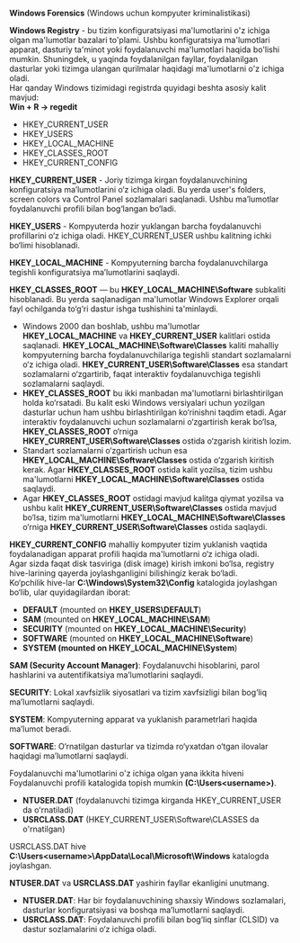 **Windows Forensics** (Windows uchun kompyuter kriminalistikasi)  

**Windows Registry** - bu tizim konfiguratsiyasi ma'lumotlarini 
o'z ichiga olgan ma'lumotlar bazalari to'plami. Ushbu 
konfiguratsiya ma'lumotlari apparat, dasturiy ta'minot yoki 
foydalanuvchi ma'lumotlari haqida bo'lishi mumkin. Shuningdek, 
u yaqinda foydalanilgan fayllar, foydalanilgan dasturlar yoki 
tizimga ulangan qurilmalar haqidagi ma'lumotlarni o'z ichiga 
oladi.   
Har qanday Windows tizimidagi registrda quyidagi beshta 
asosiy kalit mavjud:  
**Win + R -> regedit**  
 - HKEY_CURRENT_USER
 - HKEY_USERS
 - HKEY_LOCAL_MACHINE
 - HKEY_CLASSES_ROOT
 - HKEY_CURRENT_CONFIG

**HKEY_CURRENT_USER** - Joriy tizimga kirgan foydalanuvchining 
konfiguratsiya ma’lumotlarini o‘z ichiga oladi. Bu yerda 
user's folders, screen colors va Control Panel sozlamalari
saqlanadi. Ushbu ma’lumotlar foydalanuvchi profili bilan 
bog‘langan bo‘ladi.  

**HKEY_USERS** - Kompyuterda hozir yuklangan barcha foydalanuvchi 
profillarini o‘z ichiga oladi. HKEY_CURRENT_USER ushbu 
kalitning ichki bo‘limi hisoblanadi.   

**HKEY_LOCAL_MACHINE** - Kompyuterning barcha foydalanuvchilarga tegishli konfiguratsiya ma’lumotlarini saqlaydi.  

**HKEY_CLASSES_ROOT** — bu **HKEY_LOCAL_MACHINE\Software** subkaliti hisoblanadi. Bu yerda saqlanadigan ma'lumotlar Windows Explorer orqali fayl ochilganda to‘g‘ri dastur ishga tushishini ta'minlaydi.  

 - Windows 2000 dan boshlab, ushbu ma'lumotlar **HKEY_LOCAL_MACHINE** va **HKEY_CURRENT_USER** kalitlari ostida saqlanadi. **HKEY_LOCAL_MACHINE\Software\Classes** kaliti mahalliy kompyuterning barcha foydalanuvchilariga tegishli standart sozlamalarni o‘z ichiga oladi. **HKEY_CURRENT_USER\Software\Classes** esa standart sozlamalarni o‘zgartirib, faqat interaktiv foydalanuvchiga tegishli sozlamalarni saqlaydi.  
 - **HKEY_CLASSES_ROOT** bu ikki manbadan ma'lumotlarni birlashtirilgan holda ko‘rsatadi. Bu kalit eski Windows versiyalari uchun yozilgan dasturlar uchun ham ushbu birlashtirilgan ko‘rinishni taqdim etadi. Agar interaktiv foydalanuvchi uchun sozlamalarni o‘zgartirish kerak bo‘lsa, **HKEY_CLASSES_ROOT** o‘rniga **HKEY_CURRENT_USER\Software\Classes** ostida o‘zgarish kiritish lozim.
 - Standart sozlamalarni o‘zgartirish uchun esa **HKEY_LOCAL_MACHINE\Software\Classes** ostida o‘zgarish kiritish kerak. Agar **HKEY_CLASSES_ROOT** ostida kalit yozilsa, tizim ushbu ma'lumotlarni **HKEY_LOCAL_MACHINE\Software\Classes** ostida saqlaydi.  
 - Agar **HKEY_CLASSES_ROOT** ostidagi mavjud kalitga qiymat yozilsa va ushbu kalit **HKEY_CURRENT_USER\Software\Classes** ostida mavjud bo‘lsa, tizim ma'lumotlarni **HKEY_LOCAL_MACHINE\Software\Classes** o‘rniga **HKEY_CURRENT_USER\Software\Classes** ostida saqlaydi.

**HKEY_CURRENT_CONFIG** mahalliy kompyuter tizim yuklanish vaqtida foydalanadigan apparat profili haqida ma'lumotlarni o‘z ichiga oladi.   
Agar sizda faqat disk tasviriga (disk image) kirish imkoni bo‘lsa, registry hive-larining qayerda joylashganligini bilishingiz kerak bo‘ladi.  
Ko‘pchilik hive-lar **C:\Windows\System32\Config** katalogida joylashgan bo‘lib, ular quyidagilardan iborat:  
 - **DEFAULT** (mounted on **HKEY_USERS\DEFAULT**)
 - **SAM** (mounted on **HKEY_LOCAL_MACHINE\SAM**)
 - **SECURITY** (mounted on **HKEY_LOCAL_MACHINE\Security**)
 - **SOFTWARE** (mounted on **HKEY_LOCAL_MACHINE\Software**)
 - **SYSTEM (mounted on HKEY_LOCAL_MACHINE\System**)  

**SAM (Security Account Manager)**: Foydalanuvchi hisoblarini, parol hashlarini va autentifikatsiya ma’lumotlarini saqlaydi.  

**SECURITY**: Lokal xavfsizlik siyosatlari va tizim xavfsizligi bilan bog‘liq ma’lumotlarni saqlaydi.  

**SYSTEM**: Kompyuterning apparat va yuklanish parametrlari haqida ma’lumot beradi.  

**SOFTWARE**: O‘rnatilgan dasturlar va tizimda ro‘yxatdan o‘tgan ilovalar haqidagi ma’lumotlarni saqlaydi.  

Foydalanuvchi ma'lumotlarini o'z ichiga olgan yana ikkita hiveni Foydalanuvchi profili katalogida topish mumkin **(C:\Users\<username>\)**.
 - **NTUSER.DAT** (foydalanuvchi tizimga kirganda HKEY_CURRENT_USER da oʻrnatiladi)
 - **USRCLASS.DAT** (HKEY_CURRENT_USER\Software\CLASSES da o'rnatilgan)  

USRCLASS.DAT hive **C:\Users\<username>\AppData\Local\Microsoft\Windows** katalogda joylashgan. 

**NTUSER.DAT** va **USRCLASS.DAT** yashirin fayllar ekanligini unutmang.  

 - **NTUSER.DAT**: Har bir foydalanuvchining shaxsiy Windows sozlamalari, dasturlar konfiguratsiyasi va boshqa ma’lumotlarni saqlaydi.
 - **USRCLASS.DAT**: Foydalanuvchi profili bilan bog‘liq sinflar (CLSID) va dastur sozlamalarini o‘z ichiga oladi.

